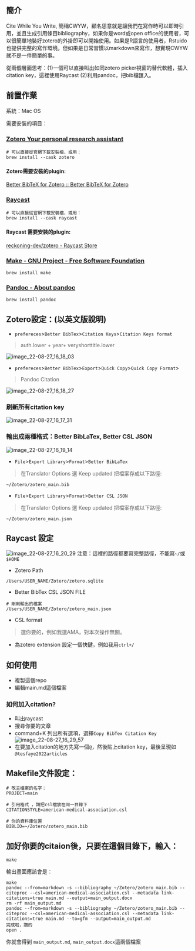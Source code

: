 ## 簡介
Cite While You Write, 簡稱CWYW，顧名思意就是讓我們在寫作時可以即時引用，並且生成引用條目bibliography，如果你是word或open office的使用者，可以很簡單地裝好zotero的外掛即可以開始使用。如果是R語言的使用者，Rstuido也提供完整的寫作環境。但如果是日常習慣以markdown來寫作，想實現CWYW就不是一件簡單的事。

從兩個層面思考：(1)一個可以直接叫出如同zotero picker視窗的替代軟體，插入citation key，這裡使用Raycast (2)利用pandoc，把bib檔匯入。

## 前置作業
系統：Mac OS

需要安裝的項目：
### [Zotero Your personal research assistant](https://www.zotero.org/)
```shell
# 可以直接從官網下載安裝檔，或用：
brew install --cask zotero
```
#### Zotero需要安裝的plugin:
[Better BibTeX for Zotero :: Better BibTeX for Zotero](https://retorque.re/zotero-better-bibtex/)

### [Raycast](https://www.raycast.com/)
```shell
# 可以直接從官網下載安裝檔，或用：
brew install --cask raycast
```
#### Raycast 需要安裝的plugin:
[reckoning-dev/zotero - Raycast Store](https://www.raycast.com/reckoning-dev/zotero)
### [Make - GNU Project - Free Software Foundation](https://www.gnu.org/software/make/)
```shell
brew install make
```
### [Pandoc - About pandoc](https://pandoc.org/)
```shell
brew install pandoc
```

## Zotero設定：(以英文版說明)
* `prefereces`>`Better BibTex`>`Citation Keys`>`Citation Keys format`
> auth.lower + year+ veryshorttitle.lower

![image_22-08-27_16_18_03](https://i.imgur.com/1KIdKxl.png)

* `prefereces`>`Better BibTex`>`Export`>`Quick Copy`>`Quick Copy Format`>
> Pandoc Citation

![image_22-08-27_16_18_27](https://i.imgur.com/zrvgZWz.png)

### 刷新所有citation key
![image_22-08-27_16_17_31](https://i.imgur.com/HK6WEjv.png)
### 輸出成兩種格式：Better BibLaTex, Better CSL JSON
![image_22-08-27_16_19_14](https://i.imgur.com/PhWIGIn.png)
* `File`>`Export Library`>`Format`>`Better BibLaTex`
> 在Translator Options 選 Keep updated
把檔案存成以下路徑:
```shell
~/Zotero/zotero_main.bib
```
* `File`>`Export Library`>`Format`>`Better CSL JSON`
> 在Translator Options 選 Keep updated
把檔案存成以下路徑:
```shell
~/Zotero/zotero_main.json
```
## Raycast 設定
![image_22-08-27_16_20_29](https://i.imgur.com/Toxzuqv.png)
注意：這裡的路徑都要寫完整路徑，不能寫`~/`或`$HOME`
* Zotero Path
```
/Users/USER_NAME/Zotero/zotero.sqlite
```
* Better BibTex CSL JSON FILE
```
# 剛剛輸出的檔案
/Users/USER_NAME/Zotero/zotero_main.json
```
* CSL format
> 選你要的，例如我選AMA，對本次操作無關。
* 為zotero extension 設定一個快鍵，例如我用`ctrl+/`
## 如何使用
* 複製這個repo
* 編輯main.md這個檔案
### 如何加入citation?
* 叫出raycast
* 搜尋你要的文章
* command+K 列出所有選項，選擇`Copy BibTex Citation Key`
![image_22-08-27_16_29_57](https://i.imgur.com/WkSriZe.png)
* 在要加入citation的地方先寫一個`@`，然後貼上citation key，最後呈現如 `@tesfaye2022articles`
## Makefile文件設定：
```shell
# 改主檔案的名字：
PROJECT=main

# 引用格式 ，請把csl檔放在同一目錄下
CITATIONSTYLE=american-medical-association.csl

# 你的資料庫位置
BIBLIO=~/Zotero/zotero_main.bib
```
## 加好你要的citaion後，只要在這個目錄下，輸入：
```shell
make
```
輸出畫面應該會是：
```shell
make
pandoc --from=markdown -s --bibliography ~/Zotero/zotero_main.bib --citeproc --csl=american-medical-association.csl --metadata link-citations=true main.md --output=main_output.docx
rm -rf main_output.md
pandoc --from=markdown -s --bibliography ~/Zotero/zotero_main.bib --citeproc --csl=american-medical-association.csl --metadata link-citations=true main.md --to=gfm --output=main_output.md
完成啦，讚的
open .
```
你就會得到 `main_output.md`, `main_output.docx`這兩個檔案

